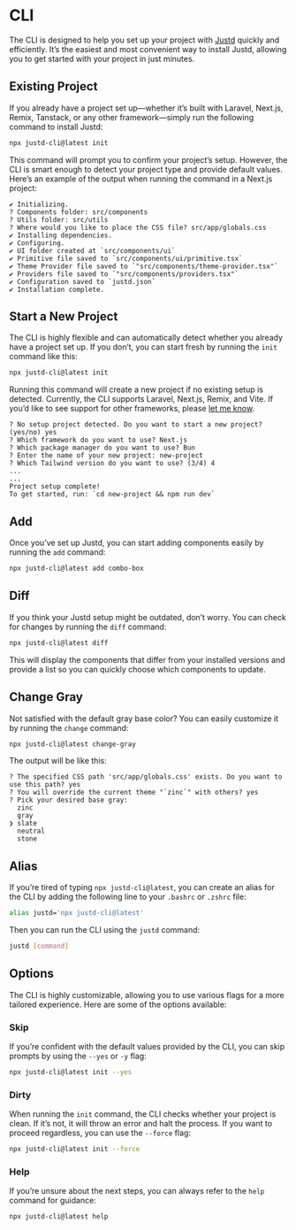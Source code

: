 # CLI
The CLI is designed to help you set up your project with [Justd](https://getjustd.com) quickly and efficiently. It’s the easiest and most convenient way to install Justd, allowing you to get started with your project in just minutes.

## Existing Project
If you already have a project set up—whether it’s built with Laravel, Next.js, Remix, Tanstack, or any other framework—simply run the following command to install Justd:
```bash
npx justd-cli@latest init
```
This command will prompt you to confirm your project’s setup. However, the CLI is smart enough to detect your project type and provide default values.
Here’s an example of the output when running the command in a Next.js project:
```
✔ Initializing.
? Components folder: src/components
? Utils folder: src/utils
? Where would you like to place the CSS file? src/app/globals.css
✔ Installing dependencies.
✔ Configuring.
✔ UI folder created at `src/components/ui`
✔ Primitive file saved to `src/components/ui/primitive.tsx`
✔ Theme Provider file saved to `"src/components/theme-provider.tsx"`
✔ Providers file saved to `"src/components/providers.tsx"`
✔ Configuration saved to `justd.json`
✔ Installation complete.
```

## Start a New Project
The CLI is highly flexible and can automatically detect whether you already have a project set up. If you don’t, you can start fresh by running the `init` command like this:
```bash
npx justd-cli@latest init
```

Running this command will create a new project if no existing setup is detected. Currently, the CLI supports Laravel, Next.js, Remix, and Vite. If you’d like to see support for other frameworks, please [let me know](https://x.com/irsyadadl).
```
? No setup project detected. Do you want to start a new project? (yes/no) yes
? Which framework do you want to use? Next.js
? Which package manager do you want to use? Bun
? Enter the name of your new project: new-project
? Which Tailwind version do you want to use? (3/4) 4
...
...
Project setup complete!
To get started, run: `cd new-project && npm run dev`
```

## Add
Once you’ve set up Justd, you can start adding components easily by running the `add` command:
```bash
npx justd-cli@latest add combo-box
```

## Diff
If you think your Justd setup might be outdated, don’t worry. You can check for changes by running the `diff` command:
```bash
npx justd-cli@latest diff
```

This will display the components that differ from your installed versions and provide a list so you can quickly choose which components to update.

## Change Gray
Not satisfied with the default gray base color? You can easily customize it by running the `change` command:
```bash
npx justd-cli@latest change-gray
```

The output will be like this:
```
? The specified CSS path 'src/app/globals.css' exists. Do you want to use this path? yes
? You will override the current theme "`zinc`" with others? yes
? Pick your desired base gray:
  zinc
  gray
❯ slate
  neutral
  stone
```

## Alias
If you’re tired of typing `npx justd-cli@latest`, you can create an alias for the CLI by adding the following line to your `.bashrc` or `.zshrc` file:
```bash
alias justd='npx justd-cli@latest'
```
Then you can run the CLI using the `justd` command:
```bash
justd [command]
```

## Options
The CLI is highly customizable, allowing you to use various flags for a more tailored experience. Here are some of the options available:

### Skip
If you’re confident with the default values provided by the CLI, you can skip prompts by using the `--yes` or `-y` flag:
```bash
npx justd-cli@latest init --yes
```

### Dirty
When running the `init` command, the CLI checks whether your project is clean. If it’s not, it will throw an error and halt the process. If you want to proceed regardless, you can use the `--force` flag:
```bash
npx justd-cli@latest init --force
```

### Help
If you’re unsure about the next steps, you can always refer to the `help` command for guidance:
```bash
npx justd-cli@latest help
```
